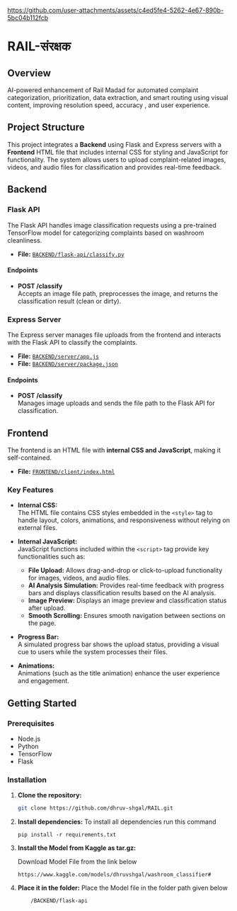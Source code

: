 

https://github.com/user-attachments/assets/c4ed5fe4-5262-4e67-890b-5bc04b112fcb

# RAIL-संरक्षक

## Overview

AI-powered enhancement of Rail Madad for automated complaint categorization, prioritization, data extraction, and smart routing using visual content, improving resolution speed, accuracy , and user experience.

## Project Structure

This project integrates a **Backend** using Flask and Express servers with a **Frontend** HTML file that includes internal CSS for styling and JavaScript for functionality. The system allows users to upload complaint-related images, videos, and audio files for classification and provides real-time feedback.

## Backend

### Flask API

The Flask API handles image classification requests using a pre-trained TensorFlow model for categorizing complaints based on washroom cleanliness.

- **File:** [`BACKEND/flask-api/classify.py`](BACKEND/flask-api/classify.py)

#### Endpoints

- **POST /classify**  
  Accepts an image file path, preprocesses the image, and returns the classification result (clean or dirty).

### Express Server

The Express server manages file uploads from the frontend and interacts with the Flask API to classify the complaints.

- **File:** [`BACKEND/server/app.js`](BACKEND/server/app.js)  
- **File:** [`BACKEND/server/package.json`](BACKEND/server/package.json)

#### Endpoints

- **POST /classify**  
  Manages image uploads and sends the file path to the Flask API for classification.

## Frontend

The frontend is an HTML file with **internal CSS and JavaScript**, making it self-contained.

- **File:** [`FRONTEND/client/index.html`](FRONTEND/client/index.html)

### Key Features

- **Internal CSS:**  
  The HTML file contains CSS styles embedded in the `<style>` tag to handle layout, colors, animations, and responsiveness without relying on external files.
  
- **Internal JavaScript:**  
  JavaScript functions included within the `<script>` tag provide key functionalities such as:
  - **File Upload:** Allows drag-and-drop or click-to-upload functionality for images, videos, and audio files.
  - **AI Analysis Simulation:** Provides real-time feedback with progress bars and displays classification results based on the AI analysis.
  - **Image Preview:** Displays an image preview and classification status after upload.
  - **Smooth Scrolling:** Ensures smooth navigation between sections on the page.

- **Progress Bar:**  
  A simulated progress bar shows the upload status, providing a visual cue to users while the system processes their files.

- **Animations:**  
  Animations (such as the title animation) enhance the user experience and engagement.

## Getting Started

### Prerequisites

- Node.js  
- Python  
- TensorFlow  
- Flask

### Installation

1. **Clone the repository:**
   ```sh
   git clone https://github.com/dhruv-shgal/RAIL.git
   ```

2. **Install dependencies:**
To install all dependencies run this command
   ```
   pip install -r requirements.txt
   ```

3. **Install the Model from Kaggle as tar.gz:**
   
   Download Model File from the link below
   ```
   https://www.kaggle.com/models/dhruvshgal/washroom_classifier#
   ````

4. **Place it in the folder:**
Place the Model file in the folder path given below
    ```
        /BACKEND/flask-api
    ```

